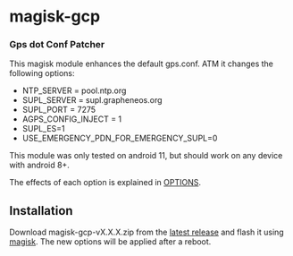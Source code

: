 # magisk-gcp

### Gps dot Conf Patcher

This magisk module enhances the default gps.conf. ATM it changes the following options:

- NTP_SERVER = pool.ntp.org
- SUPL_SERVER = supl.grapheneos.org
- SUPL_PORT = 7275
- AGPS_CONFIG_INJECT = 1
- SUPL_ES=1
- USE_EMERGENCY_PDN_FOR_EMERGENCY_SUPL=0

This module was only tested on android 11, but should work on any device with android 8+.

The effects of each option is explained in [OPTIONS](https://github.com/themidnightmaniac/magisk-gcp/blob/master/OPTIONS.MD).

## Installation

Download magisk-gcp-vX.X.X.zip from the [latest release](https://github.com/themidnightmaniac/magisk-gcp/releases/latest) and flash it using [magisk](https://github.com/topjohnwu/Magisk). The new options will be applied after a reboot.
